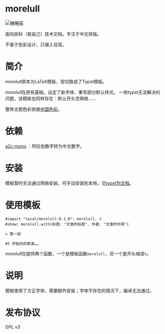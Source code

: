 # morelull

![睡睡菇](https://media.52poke.com/wiki/thumb/c/c9/755Morelull.png/240px-755Morelull.png)

面向民科（我自己）技术文档。专注于中文排版。

不善于色彩设计，只堪入目耳。

# 简介

*morelull*原本为LaTeX模板，现切换成了Typst模板。

*morelull*在原有基础，设定了新字体、重写部分默认样式。
一些typst无法解决的问题，该模板也同样存在：默认开头空两格……

整体主题色彩依据[中国色彩](https://github.com/kalxd/happiny)。

# 依赖

[a2c-nums](https://github.com/typst/packages/tree/main/packages/preview/a2c-nums/0.0.1) ：阿拉伯数字转为中文数字。

# 安装

模板暂时无法通过网络安装，可手动安装到本地，见[typst包文档](https://github.com/typst/packages?tab=readme-ov-file#local-packages)。

# 使用模板

```typst
#import "local/morelull:0.1.0": morelull, t
#show: morelull.with(标题: "文章的标题", 作者: "文章的作得")

= 第一段

#t 开始你的表演……
```

*morelull*仅提供两个函数，一个是模板函数`morelull`，另一个是开头缩进`t`。

# 说明

模板使用了方正字体，需要额外安装；字体不存在的情况下，编译无法通过。

# 发布协议

GPL v3
